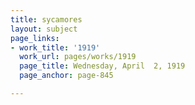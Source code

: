 ```yaml
---
title: sycamores
layout: subject
page_links:
- work_title: '1919'
  work_url: pages/works/1919
  page_title: Wednesday, April  2, 1919
  page_anchor: page-845

---
```

